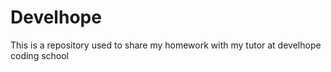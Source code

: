 # Develhope
This is a repository used to share my homework with my tutor at develhope coding school
